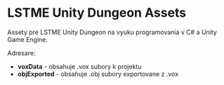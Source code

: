 LSTME Unity Dungeon Assets
==========================

Assety pre LSTME Unity Dungeon na vyuku programovania v C# a Unity Game Engine.

Adresare:
 * **voxData** - obsahuje .vox subory k projektu
 * **objExported** - obsahuje .obj subory exportovane z .vox

